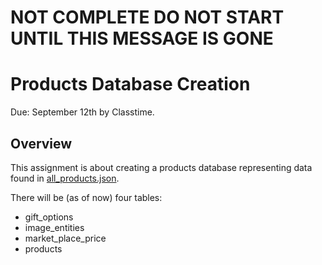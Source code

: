 # NOT COMPLETE DO NOT START UNTIL THIS MESSAGE IS GONE

# Products Database Creation
Due: September 12th by Classtime.

## Overview

This assignment is about creating a products database representing data found in [all_products.json](../all_products.json). 

There will be (as of now) four tables:

- gift_options
- image_entities
- market_place_price
- products


